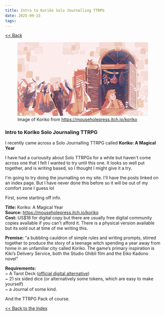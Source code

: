 ```yaml
---
title: Intro to Koriko Solo Journalling TTRPG
date: 2025-09-15
tags:  
---
```

<div class="back"><a href="index.html"><< Back</a></div> 

<div class="textbox">
 
<figure class="fancy">
    <img src="koriko.png" alt="">
    <figcaption>Image of Koriko from <a href="https://mouseholepress.itch.io/koriko">https://mouseholepress.itch.io/koriko</a></figcaption>
  </figure>


### Intro to Koriko Solo Journaling TTRPG 

I recently came across a Solo Journalling TTRPG called **Koriko: A Magical Year** 

I have had a curiousity about Solo TTRPGs for a while but haven't come across one that I felt I wanted to try until this one. It looks so well put together, and is writing based, so I thought I might give it a try. 

I'm going to try doing the journalling on my site. I'll have the posts linked on an index page. But I have never done this before so it will be out of my comfort zone I guess lol 

First, some starting off info. 

**Title:**  Koriko: A Magical Year  
**Source:**  https://mouseholepress.itch.io/koriko    
**Cost:** US$18 for digital copy but there are usually free digital community copies available if you can't afford it. There is a physical version available but its sold out at time of me writing this.   

**Premise:** "a bubbling cauldron of simple rules and writing prompts, stirred together to produce the story of a teenage witch spending a year away from home in an unfamiliar city called Koriko. The game’s primary inspiration is Kiki’s Delivery Service, both the Studio Ghibli film and the Eiko Kadono novel"

**Requirements:**   
~ A Tarot Deck ([official digital alternative](http://screentop.gg/@mouseholepress/koriko))     
~ 21 six sided dice (or alternatively some tokens, which are easy to make yourself)   
~ a Journal of some kind. 

And the TTRPG Pack of course. 

<div class="back"><a href="index.html"><< Back to the Index</a></div>
</div>
  
 

